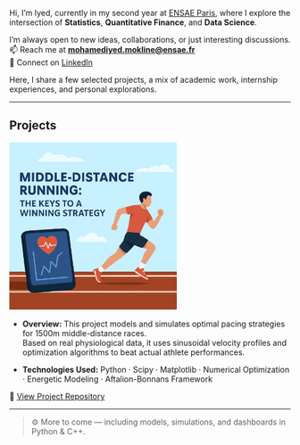 Hi, I’m Iyed, currently in my second year at [ENSAE Paris](https://www.ensae.fr), where I explore the intersection of **Statistics**, **Quantitative Finance**, and **Data Science**.

I’m always open to new ideas, collaborations, or just interesting discussions.  
📫 Reach me at **mohamediyed.mokline@ensae.fr**  
🔗 Connect on [LinkedIn](https://www.linkedin.com/in/mohamed-iyed-mokline-2432b132a/)

Here, I share a few selected projects, a mix of academic work, internship experiences, and personal explorations.

---

## Projects
 
<img src="./photo.png" alt="Middle Distance Running" width="300"/>

- **Overview:** This project models and simulates optimal pacing strategies for 1500m middle-distance races.  
  Based on real physiological data, it uses sinusoidal velocity profiles and optimization algorithms to beat actual athlete performances.

- **Technologies Used:** Python · Scipy · Matplotlib · Numerical Optimization · Energetic Modeling · Aftalion-Bonnans Framework

🔗 [View Project Repository](https://github.com/mmokline/middle-distance-running-strategy)

---

> ⚙️ More to come — including models, simulations, and dashboards in Python & C++.
